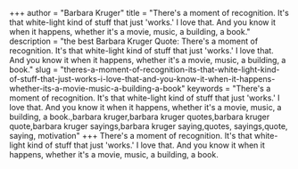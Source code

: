 +++
author = "Barbara Kruger"
title = "There's a moment of recognition. It's that white-light kind of stuff that just 'works.' I love that. And you know it when it happens, whether it's a movie, music, a building, a book."
description = "the best Barbara Kruger Quote: There's a moment of recognition. It's that white-light kind of stuff that just 'works.' I love that. And you know it when it happens, whether it's a movie, music, a building, a book."
slug = "theres-a-moment-of-recognition-its-that-white-light-kind-of-stuff-that-just-works-i-love-that-and-you-know-it-when-it-happens-whether-its-a-movie-music-a-building-a-book"
keywords = "There's a moment of recognition. It's that white-light kind of stuff that just 'works.' I love that. And you know it when it happens, whether it's a movie, music, a building, a book.,barbara kruger,barbara kruger quotes,barbara kruger quote,barbara kruger sayings,barbara kruger saying,quotes, sayings,quote, saying, motivation"
+++
There's a moment of recognition. It's that white-light kind of stuff that just 'works.' I love that. And you know it when it happens, whether it's a movie, music, a building, a book.

